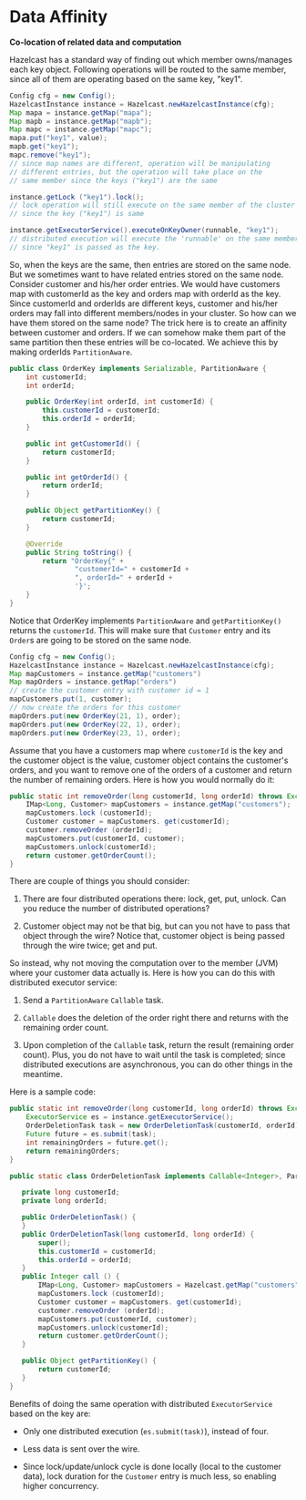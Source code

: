 

# Data Affinity

**Co-location of related data and computation**

Hazelcast has a standard way of finding out which member owns/manages each key object. Following operations will be routed to the same member, since all of them are operating based on the same key, "key1".

```java    
Config cfg = new Config();
HazelcastInstance instance = Hazelcast.newHazelcastInstance(cfg);
Map mapa = instance.getMap("mapa");
Map mapb = instance.getMap("mapb");
Map mapc = instance.getMap("mapc");
mapa.put("key1", value);
mapb.get("key1");
mapc.remove("key1");
// since map names are different, operation will be manipulating
// different entries, but the operation will take place on the
// same member since the keys ("key1") are the same

instance.getLock ("key1").lock();
// lock operation will still execute on the same member of the cluster
// since the key ("key1") is same

instance.getExecutorService().executeOnKeyOwner(runnable, "key1");
// distributed execution will execute the 'runnable' on the same member
// since "key1" is passed as the key.   
```

So, when the keys are the same, then entries are stored on the same node. But we sometimes want to have related entries stored on the same node. Consider customer and his/her order entries. We would have customers map with customerId as the key and orders map with orderId as the key. Since customerId and orderIds are different keys, customer and his/her orders may fall into different members/nodes in your cluster. So how can we have them stored on the same node? The trick here is to create an affinity between customer and orders. If we can somehow make them part of the same partition then these entries will be co-located. We achieve this by making orderIds `PartitionAware`.

```java
public class OrderKey implements Serializable, PartitionAware {
    int customerId;
    int orderId;

    public OrderKey(int orderId, int customerId) {
        this.customerId = customerId;
        this.orderId = orderId;
    }

    public int getCustomerId() {
        return customerId;
    }

    public int getOrderId() {
        return orderId;
    }

    public Object getPartitionKey() {
        return customerId;
    }

    @Override
    public String toString() {
        return "OrderKey{" +
                "customerId=" + customerId +
                ", orderId=" + orderId +
                '}';
    }
}
```

Notice that OrderKey implements `PartitionAware` and `getPartitionKey()` returns the `customerId`. This will make sure that `Customer` entry and its `Order`s are going to be stored on the same node.

```java
Config cfg = new Config();
HazelcastInstance instance = Hazelcast.newHazelcastInstance(cfg);
Map mapCustomers = instance.getMap("customers")
Map mapOrders = instance.getMap("orders")
// create the customer entry with customer id = 1
mapCustomers.put(1, customer);
// now create the orders for this customer
mapOrders.put(new OrderKey(21, 1), order);
mapOrders.put(new OrderKey(22, 1), order);
mapOrders.put(new OrderKey(23, 1), order);
```


Assume that you have a customers map where `customerId` is the key and the customer object is the value, customer object contains the customer's orders, and you want to remove one of the orders of a customer and return the number of remaining orders. Here is how you would normally do it:

```java
public static int removeOrder(long customerId, long orderId) throws Exception {
    IMap<Long, Customer> mapCustomers = instance.getMap("customers");
    mapCustomers.lock (customerId);
    Customer customer = mapCustomers. get(customerId);
    customer.removeOrder (orderId);
    mapCustomers.put(customerId, customer);
    mapCustomers.unlock(customerId);
    return customer.getOrderCount();
}
```

There are couple of things you should consider:

1.  There are four distributed operations there: lock, get, put, unlock. Can you reduce the number of distributed operations?

2.  Customer object may not be that big, but can you not have to pass that object through the wire? Notice that, customer object is being passed through the wire twice; get and put.

So instead, why not moving the computation over to the member (JVM) where your customer data actually is. Here is how you can do this with distributed executor service:

1.  Send a `PartitionAware` `Callable` task.

2.  `Callable` does the deletion of the order right there and returns with the remaining order count.

3.  Upon completion of the `Callable` task, return the result (remaining order count). Plus, you do not have to wait until the task is completed; since distributed executions are asynchronous, you can do other things in the meantime.

Here is a sample code:

```java
public static int removeOrder(long customerId, long orderId) throws Exception {
    ExecutorService es = instance.getExecutorService();
    OrderDeletionTask task = new OrderDeletionTask(customerId, orderId);
    Future future = es.submit(task);
    int remainingOrders = future.get();
    return remainingOrders;
}

public static class OrderDeletionTask implements Callable<Integer>, PartitionAware, Serializable {

   private long customerId;
   private long orderId;

   public OrderDeletionTask() {
   }
   public OrderDeletionTask(long customerId, long orderId) {
       super();
       this.customerId = customerId;
       this.orderId = orderId;
   }
   public Integer call () {
       IMap<Long, Customer> mapCustomers = Hazelcast.getMap("customers");
       mapCustomers.lock (customerId);
       Customer customer = mapCustomers. get(customerId);
       customer.removeOrder (orderId);
       mapCustomers.put(customerId, customer);
       mapCustomers.unlock(customerId);
       return customer.getOrderCount();
   }

   public Object getPartitionKey() {
       return customerId;
   }
}
```

Benefits of doing the same operation with distributed `ExecutorService` based on the key are:

-   Only one distributed execution (`es.submit(task)`), instead of four.

-   Less data is sent over the wire.

-   Since lock/update/unlock cycle is done locally (local to the customer data), lock duration for the `Customer` entry is much less, so enabling higher concurrency.


